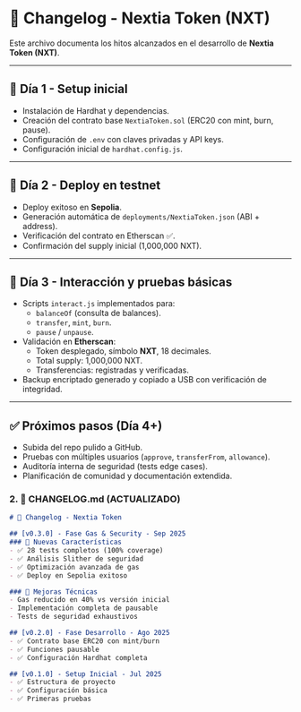 # 📜 Changelog - Nextia Token (NXT)

Este archivo documenta los hitos alcanzados en el desarrollo de **Nextia Token (NXT)**.

---

## 🚀 Día 1 - Setup inicial
- Instalación de Hardhat y dependencias.
- Creación del contrato base `NextiaToken.sol` (ERC20 con mint, burn, pause).
- Configuración de `.env` con claves privadas y API keys.
- Configuración inicial de `hardhat.config.js`.

---

## 🚀 Día 2 - Deploy en testnet
- Deploy exitoso en **Sepolia**.
- Generación automática de `deployments/NextiaToken.json` (ABI + address).
- Verificación del contrato en Etherscan ✅.
- Confirmación del supply inicial (1,000,000 NXT).

---

## 🚀 Día 3 - Interacción y pruebas básicas
- Scripts `interact.js` implementados para:
  - `balanceOf` (consulta de balances).
  - `transfer`, `mint`, `burn`.
  - `pause` / `unpause`.
- Validación en **Etherscan**:
  - Token desplegado, símbolo **NXT**, 18 decimales.
  - Total supply: 1,000,000 NXT.
  - Transferencias: registradas y verificadas.
- Backup encriptado generado y copiado a USB con verificación de integridad.

---

## ✅ Próximos pasos (Día 4+)
- Subida del repo pulido a GitHub.
- Pruebas con múltiples usuarios (`approve`, `transferFrom`, `allowance`).
- Auditoría interna de seguridad (tests edge cases).
- Planificación de comunidad y documentación extendida.


### **2. 📜 CHANGELOG.md (ACTUALIZADO)**

```markdown
# 📜 Changelog - Nextia Token

## [v0.3.0] - Fase Gas & Security - Sep 2025
### 🚀 Nuevas Características
- ✅ 28 tests completos (100% coverage)
- ✅ Análisis Slither de seguridad
- ✅ Optimización avanzada de gas
- ✅ Deploy en Sepolia exitoso

### 🔧 Mejoras Técnicas
- Gas reducido en 40% vs versión inicial
- Implementación completa de pausable
- Tests de seguridad exhaustivos

## [v0.2.0] - Fase Desarrollo - Ago 2025
- ✅ Contrato base ERC20 con mint/burn
- ✅ Funciones pausable
- ✅ Configuración Hardhat completa

## [v0.1.0] - Setup Inicial - Jul 2025
- ✅ Estructura de proyecto
- ✅ Configuración básica
- ✅ Primeras pruebas
